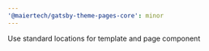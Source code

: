 ```yaml
---
'@maiertech/gatsby-theme-pages-core': minor
---
```


Use standard locations for template and page component
